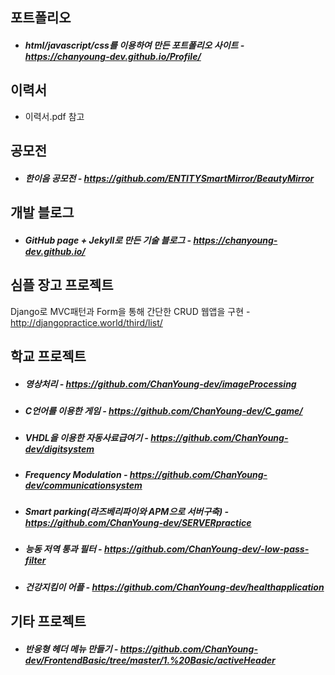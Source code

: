 ## 포트폴리오
- ##### html/javascript/css를 이용하여 만든 포트폴리오 사이트 - https://chanyoung-dev.github.io/Profile/

## 이력서
- 이력서.pdf 참고

## 공모전
- ##### 한이음 공모전 - https://github.com/ENTITYSmartMirror/BeautyMirror


## 개발 블로그
- ##### GitHub page + Jekyll로 만든 기술 블로그 - https://chanyoung-dev.github.io/

## 심플 장고 프로젝트
Django로 MVC패턴과 Form을 통해 간단한 CRUD 웹앱을 구현 - http://djangopractice.world/third/list/

## 학교 프로젝트
- ##### 영상처리 - https://github.com/ChanYoung-dev/imageProcessing
- ##### C언어를 이용한 게임 - https://github.com/ChanYoung-dev/C_game/
- ##### VHDL을 이용한 자동사료급여기 - https://github.com/ChanYoung-dev/digitsystem
- ##### Frequency Modulation - https://github.com/ChanYoung-dev/communicationsystem
- ##### Smart parking(라즈베리파이와 APM으로 서버구축) - https://github.com/ChanYoung-dev/SERVERpractice
- ##### 능동 저역 통과 필터 - https://github.com/ChanYoung-dev/-low-pass-filter
- ##### 건강지킴이 어플 - https://github.com/ChanYoung-dev/healthapplication

## 기타 프로젝트
- ##### 반응형 헤더 메뉴 만들기 - https://github.com/ChanYoung-dev/FrontendBasic/tree/master/1.%20Basic/activeHeader